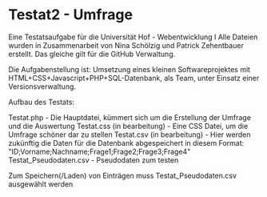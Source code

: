 # Testat2 - Umfrage
Eine Testatsaufgabe für die Universität Hof - Webentwicklung I
Alle Dateien wurden in Zusammenarbeit von Nina Schölzig und Patrick Zehentbauer erstellt.
Das gleiche gilt für die GitHub Verwaltung.

Die Aufgabenstellung ist: Umsetzung eines kleinen Softwareprojektes mit HTML+CSS+Javascript+PHP+SQL-Datenbank, als Team, unter Einsatz einer Versionsverwaltung.

Aufbau des Testats:

Testat.php - Die Hauptdatei, kümmert sich um die Erstellung der Umfrage und die Auswertung
Testat.css (in bearbeitung) - Eine CSS Datei, um die Umfrage schöner dar zu stellen
Testat.csv (in bearbeitung) - Hier werden zukünftig die Daten für die Datenbank abgespeichert in diesem Format:
"ID;Vorname;Nachname;Frage1;Frage2;Frage3;Frage4"
Testat_Pseudodaten.csv - Pseudodaten zum testen

Zum Speichern(/Laden) von Einträgen muss Testat_Pseudodaten.csv ausgewählt werden 
